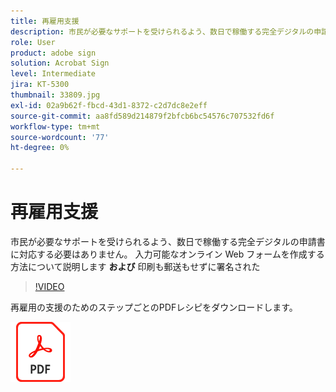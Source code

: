 ```yaml
---
title: 再雇用支援
description: 市民が必要なサポートを受けられるよう、数日で稼働する完全デジタルの申請書に対応する必要はありません
role: User
product: adobe sign
solution: Acrobat Sign
level: Intermediate
jira: KT-5300
thumbnail: 33809.jpg
exl-id: 02a9b62f-fbcd-43d1-8372-c2d7dc8e2eff
source-git-commit: aa8fd589d214879f2bfcb6bc54576c707532fd6f
workflow-type: tm+mt
source-wordcount: '77'
ht-degree: 0%

---
```


# 再雇用支援

市民が必要なサポートを受けられるよう、数日で稼働する完全デジタルの申請書に対応する必要はありません。 入力可能なオンライン Web フォームを作成する方法について説明します **および** 印刷も郵送もせずに署名された

>[!VIDEO](https://video.tv.adobe.com/v/33809?quality=12&learn=on&hidetitle=true)

再雇用の支援のためのステップごとのPDFレシピをダウンロードします。

[![ダウンロードPDFレシピ](../assets/acrobat_PDF_96.png)](../assets/UseCaseRecipe-EN-CreatingWebForms-Reemployment.pdf)
